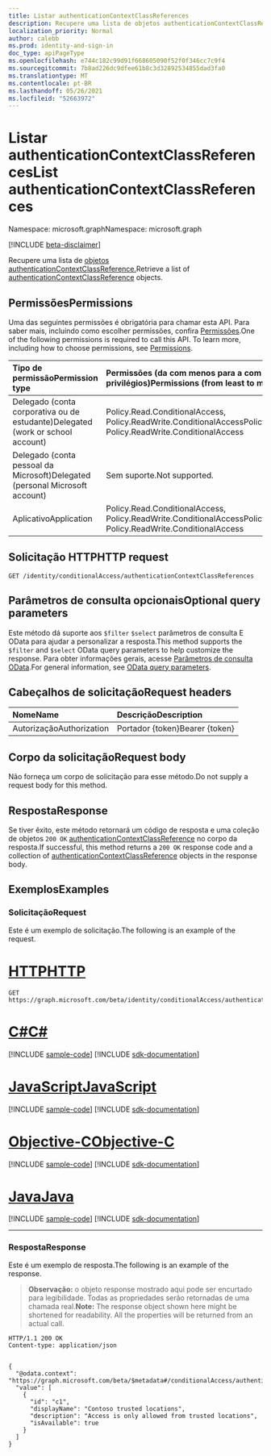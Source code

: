```yaml
---
title: Listar authenticationContextClassReferences
description: Recupere uma lista de objetos authenticationContextClassReference.
localization_priority: Normal
author: calebb
ms.prod: identity-and-sign-in
doc_type: apiPageType
ms.openlocfilehash: e744c182c99d91f668605090f52f0f346cc7c9f4
ms.sourcegitcommit: 7b8ad226dc9dfee61b8c3d32892534855dad3fa0
ms.translationtype: MT
ms.contentlocale: pt-BR
ms.lasthandoff: 05/26/2021
ms.locfileid: "52663972"
---
```

# <a name="list-authenticationcontextclassreferences"></a><span data-ttu-id="491bb-103">Listar authenticationContextClassReferences</span><span class="sxs-lookup"><span data-stu-id="491bb-103">List authenticationContextClassReferences</span></span>

<span data-ttu-id="491bb-104">Namespace: microsoft.graph</span><span class="sxs-lookup"><span data-stu-id="491bb-104">Namespace: microsoft.graph</span></span>

[!INCLUDE [beta-disclaimer](../../includes/beta-disclaimer.md)]

<span data-ttu-id="491bb-105">Recupere uma lista de [objetos authenticationContextClassReference.](../resources/authenticationcontextclassreference.md)</span><span class="sxs-lookup"><span data-stu-id="491bb-105">Retrieve a list of [authenticationContextClassReference](../resources/authenticationcontextclassreference.md) objects.</span></span>

## <a name="permissions"></a><span data-ttu-id="491bb-106">Permissões</span><span class="sxs-lookup"><span data-stu-id="491bb-106">Permissions</span></span>

<span data-ttu-id="491bb-p101">Uma das seguintes permissões é obrigatória para chamar esta API. Para saber mais, incluindo como escolher permissões, confira [Permissões](/graph/permissions-reference).</span><span class="sxs-lookup"><span data-stu-id="491bb-p101">One of the following permissions is required to call this API. To learn more, including how to choose permissions, see [Permissions](/graph/permissions-reference).</span></span>

|<span data-ttu-id="491bb-109">Tipo de permissão</span><span class="sxs-lookup"><span data-stu-id="491bb-109">Permission type</span></span>                        | <span data-ttu-id="491bb-110">Permissões (da com menos para a com mais privilégios)</span><span class="sxs-lookup"><span data-stu-id="491bb-110">Permissions (from least to most privileged)</span></span>                                       |
|:--------------------------------------|:----------------------------------------------------------------------------------|
|<span data-ttu-id="491bb-111">Delegado (conta corporativa ou de estudante)</span><span class="sxs-lookup"><span data-stu-id="491bb-111">Delegated (work or school account)</span></span>     | <span data-ttu-id="491bb-112">Policy.Read.ConditionalAccess, Policy.ReadWrite.ConditionalAccess</span><span class="sxs-lookup"><span data-stu-id="491bb-112">Policy.Read.ConditionalAccess, Policy.ReadWrite.ConditionalAccess</span></span> |
|<span data-ttu-id="491bb-113">Delegado (conta pessoal da Microsoft)</span><span class="sxs-lookup"><span data-stu-id="491bb-113">Delegated (personal Microsoft account)</span></span> | <span data-ttu-id="491bb-114">Sem suporte.</span><span class="sxs-lookup"><span data-stu-id="491bb-114">Not supported.</span></span> |
|<span data-ttu-id="491bb-115">Aplicativo</span><span class="sxs-lookup"><span data-stu-id="491bb-115">Application</span></span>                            | <span data-ttu-id="491bb-116">Policy.Read.ConditionalAccess, Policy.ReadWrite.ConditionalAccess</span><span class="sxs-lookup"><span data-stu-id="491bb-116">Policy.Read.ConditionalAccess, Policy.ReadWrite.ConditionalAccess</span></span> |

## <a name="http-request"></a><span data-ttu-id="491bb-117">Solicitação HTTP</span><span class="sxs-lookup"><span data-stu-id="491bb-117">HTTP request</span></span>

<!-- { "blockType": "ignored" } -->

```http
GET /identity/conditionalAccess/authenticationContextClassReferences
```
## <a name="optional-query-parameters"></a><span data-ttu-id="491bb-118">Parâmetros de consulta opcionais</span><span class="sxs-lookup"><span data-stu-id="491bb-118">Optional query parameters</span></span>

<span data-ttu-id="491bb-119">Este método dá suporte aos `$filter` `$select` parâmetros de consulta E OData para ajudar a personalizar a resposta.</span><span class="sxs-lookup"><span data-stu-id="491bb-119">This method supports the `$filter` and `$select` OData query parameters to help customize the response.</span></span> <span data-ttu-id="491bb-120">Para obter informações gerais, acesse [Parâmetros de consulta OData](/graph/query-parameters).</span><span class="sxs-lookup"><span data-stu-id="491bb-120">For general information, see [OData query parameters](/graph/query-parameters).</span></span>

## <a name="request-headers"></a><span data-ttu-id="491bb-121">Cabeçalhos de solicitação</span><span class="sxs-lookup"><span data-stu-id="491bb-121">Request headers</span></span>

| <span data-ttu-id="491bb-122">Nome</span><span class="sxs-lookup"><span data-stu-id="491bb-122">Name</span></span>      |<span data-ttu-id="491bb-123">Descrição</span><span class="sxs-lookup"><span data-stu-id="491bb-123">Description</span></span>|
|:----------|:----------|
| <span data-ttu-id="491bb-124">Autorização</span><span class="sxs-lookup"><span data-stu-id="491bb-124">Authorization</span></span> | <span data-ttu-id="491bb-125">Portador {token}</span><span class="sxs-lookup"><span data-stu-id="491bb-125">Bearer {token}</span></span> |

## <a name="request-body"></a><span data-ttu-id="491bb-126">Corpo da solicitação</span><span class="sxs-lookup"><span data-stu-id="491bb-126">Request body</span></span>

<span data-ttu-id="491bb-127">Não forneça um corpo de solicitação para esse método.</span><span class="sxs-lookup"><span data-stu-id="491bb-127">Do not supply a request body for this method.</span></span>

## <a name="response"></a><span data-ttu-id="491bb-128">Resposta</span><span class="sxs-lookup"><span data-stu-id="491bb-128">Response</span></span>

<span data-ttu-id="491bb-129">Se tiver êxito, este método retornará um código de resposta e uma coleção de objetos `200 OK` [authenticationContextClassReference](..\resources\authenticationcontextclassreference.md) no corpo da resposta.</span><span class="sxs-lookup"><span data-stu-id="491bb-129">If successful, this method returns a `200 OK` response code and a collection of [authenticationContextClassReference](..\resources\authenticationcontextclassreference.md) objects in the response body.</span></span>

## <a name="examples"></a><span data-ttu-id="491bb-130">Exemplos</span><span class="sxs-lookup"><span data-stu-id="491bb-130">Examples</span></span>

### <a name="request"></a><span data-ttu-id="491bb-131">Solicitação</span><span class="sxs-lookup"><span data-stu-id="491bb-131">Request</span></span>

<span data-ttu-id="491bb-132">Este é um exemplo de solicitação.</span><span class="sxs-lookup"><span data-stu-id="491bb-132">The following is an example of the request.</span></span>

# <a name="http"></a>[<span data-ttu-id="491bb-133">HTTP</span><span class="sxs-lookup"><span data-stu-id="491bb-133">HTTP</span></span>](#tab/http)
<!-- {
  "blockType": "request",
  "name": "get_authenticationcontextclassreference"
}-->

```msgraph-interactive
GET https://graph.microsoft.com/beta/identity/conditionalAccess/authenticationContextClassReferences
```
# <a name="c"></a>[<span data-ttu-id="491bb-134">C#</span><span class="sxs-lookup"><span data-stu-id="491bb-134">C#</span></span>](#tab/csharp)
[!INCLUDE [sample-code](../includes/snippets/csharp/get-authenticationcontextclassreference-csharp-snippets.md)]
[!INCLUDE [sdk-documentation](../includes/snippets/snippets-sdk-documentation-link.md)]

# <a name="javascript"></a>[<span data-ttu-id="491bb-135">JavaScript</span><span class="sxs-lookup"><span data-stu-id="491bb-135">JavaScript</span></span>](#tab/javascript)
[!INCLUDE [sample-code](../includes/snippets/javascript/get-authenticationcontextclassreference-javascript-snippets.md)]
[!INCLUDE [sdk-documentation](../includes/snippets/snippets-sdk-documentation-link.md)]

# <a name="objective-c"></a>[<span data-ttu-id="491bb-136">Objective-C</span><span class="sxs-lookup"><span data-stu-id="491bb-136">Objective-C</span></span>](#tab/objc)
[!INCLUDE [sample-code](../includes/snippets/objc/get-authenticationcontextclassreference-objc-snippets.md)]
[!INCLUDE [sdk-documentation](../includes/snippets/snippets-sdk-documentation-link.md)]

# <a name="java"></a>[<span data-ttu-id="491bb-137">Java</span><span class="sxs-lookup"><span data-stu-id="491bb-137">Java</span></span>](#tab/java)
[!INCLUDE [sample-code](../includes/snippets/java/get-authenticationcontextclassreference-java-snippets.md)]
[!INCLUDE [sdk-documentation](../includes/snippets/snippets-sdk-documentation-link.md)]

---




### <a name="response"></a><span data-ttu-id="491bb-138">Resposta</span><span class="sxs-lookup"><span data-stu-id="491bb-138">Response</span></span>

<span data-ttu-id="491bb-139">Este é um exemplo de resposta.</span><span class="sxs-lookup"><span data-stu-id="491bb-139">The following is an example of the response.</span></span>

> <span data-ttu-id="491bb-p103">**Observação:** o objeto response mostrado aqui pode ser encurtado para legibilidade. Todas as propriedades serão retornadas de uma chamada real.</span><span class="sxs-lookup"><span data-stu-id="491bb-p103">**Note:** The response object shown here might be shortened for readability. All the properties will be returned from an actual call.</span></span>

<!-- {
  "blockType": "response",
  "truncated": false,
  "@odata.type": "microsoft.graph.authenticationContextClassReference",
  "isCollection": true
} -->

```http
HTTP/1.1 200 OK
Content-type: application/json


{
  "@odata.context": "https://graph.microsoft.com/beta/$metadata#/conditionalAccess/authenticationContextClassReferences",
  "value": [
    {
      "id": "c1",
      "displayName": "Contoso trusted locations",
      "description": "Access is only allowed from trusted locations",
      "isAvailable": true
    }
  ]
}


```

<!-- uuid: 16cd6b66-4b1a-43a1-adaf-3a886856ed98
2019-02-04 14:57:30 UTC -->
<!-- {
  "type": "#page.annotation",
  "description": "List authenticationContextClassReferences",
  "keywords": "",
  "section": "documentation",
  "tocPath": ""
}-->
